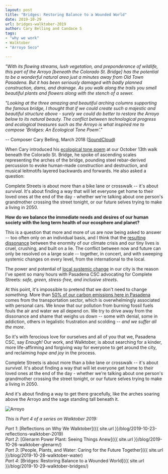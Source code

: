 ```yaml
---
layout: post
title: "Bridges: Restoring Balance to a Wounded World"
date: 2019-10-29
url: bridges-walktober-2019
author: Cary Belling and Candace S
tags:
- "why we work"
- Walktober
- "Arroyo Seco"

---
```


*"With its flowing streams, lush vegetation, and preponderance of wildlife, this part of the Arroyo [beneath the Colorado St. Bridge] has the potential to be a wonderful natural area just a minutes away from Old Town Pasadena. But it has been seriously damaged with badly planned construction, dams, and drainage. As you walk along the trails you smell beautiful plants and flowers along with the stench of a sewer.*

*"Looking at the three amazing and beautiful arching columns supporting the famous bridge, I thought that if we could create such a majestic and beautiful structure above - surely we could do better to restore the Arroyo below to its natural beauty. The conflict between technological progress and ecological treasures such as the Arroyo is what inspired me to compose 'Bridges: An Ecological Tone Poem'."* 

-- Composer Cary Belling, March 2018 ([SoundCloud](https://soundcloud.com/carybelling/tracks))

When Cary introduced his [ecological tone poem](https://www.youtube.com/watch?v=1RgySAShbsY) at our October 13th walk beneath the Colorado St. Bridge, he spoke of ascending scales representing the arches of the bridge, pounding steel rebar-derived percussion to evoke human-made construction and destruction, and musical leitmotifs layered backwards and forwards. He also asked a question: 

<div class="pulledquote">Complete Streets is about more than a bike lane or crosswalk -- it's about <em>survival</em>. It's about finding a way that will let everyone get home to their loved ones at the end of the day - whether we're talking about one person's grandmother crossing the street tonight, or our future selves trying to make a living in 2050.</div>

**How do we balance the immediate needs and desires of our human society with the long term health of our ecosphere and planet?** 

This is a question that more and more of us are now being asked to answer -- too often only on an individual basis, and I think that the [resulting dissonance](https://twitter.com/MaryHeglar/status/1188264016902283264) between the enormity of our climate crisis and our tiny lives is cruel, crushing, and built on a lie. The conflict between now and future can only be resolved on a large scale -- together, in concert, and with sweeping systemic changes on every level, from the international to the local.

The power and potential of [local systemic change](https://rael.berkeley.edu/2018/04/new-rael-publication-highlights-carbon-footprint-planning-quantifying-local-and-state-mitigation-opportunities-for-700-california-cities/) in our city is the reason I've spent so many hours with Pasadena CSC advocating for Complete Streets: *safe, green, stress-free, and inclusive streets*. 

At this point, it's impossible to pretend that we don't need to change *something*. More than [50% of our carbon emissions here in Pasadena](https://twitter.com/qpy/status/1182354608007417857) comes from the transportation sector, which is overwhelmingly associated with personal cars. We know that our pollution from burning fossil fuels fouls the air and water we all depend on. We try to drive away from the dissonance and shame that weighs us down -- some with denial, some in addiction, others in legalistic frustration and scolding -- *and we suffer all the more*. 

So it's with ferocious love for ourselves and all of you that we, Pasadena CSC, say *Enough!* Our work, and Walktober, is about searching for a kinder, more life-affirming and forgiving way for everyone to get around the city, and reclaiming *hope and joy* in the process.

Complete Streets is about more than a bike lane or crosswalk -- it's about *survival*. It's about finding a way that will let everyone get home to their loved ones at the end of the day - whether we're talking about one person's grandmother crossing the street tonight, or our future selves trying to make a living in 2050. 

And it's about finding a way to get there gracefully, like the arches soaring above the Arroyo and the sage standing tall beneath it.

<img class="img-fluid" alt="Arroyo" src="{{ site.url }}/blog/img/bridges.jpg" />


*This is Part 4 of a series on Walktober 2019:*

*Part 1*: [Reflections on Why We Walktober]({{ site.url }}/blog/2019-10-23-reflections-walktober-2019)  
*Part 2*: [Glenarm Power Plant: Seeing Things Anew]({{ site.url }}/blog/2019-10-26-walktober-glenarm/)  
*Part 3*: [People, Plants, and Water: Caring for the Future Together]({{ site.url }}/blog/2019-10-28-walktober-water)  
*Part 4*: [Bridges: Restoring Balance to a Wounded World]({{ site.url }}/blog/2019-10-29-walktober-bridges/)